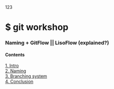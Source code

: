 123

# $ git workshop  

### Naming + GitFlow || LisoFlow (explained?)

#### Contents  
[1. Intro](./intro.md)  
[2. Naming](./naming.md)  
[3. Branching system](./branching.md)  
[4. Conclusion](./conclusion.md)  
